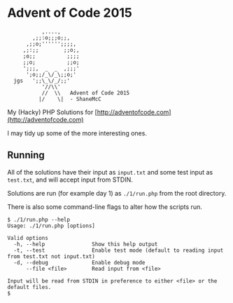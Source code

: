 # Advent of Code 2015

```
           ,....,
        ,;;:o;;;o;;,
      ,;;o;'''''';;;;,
     ,;:;;        ;;o;,
     ;o;;          ;;;;
     ;;o;          ;;o;
     ';;;,  _  _  ,;;;'
      ';o;;/_\/_\;;o;'
  jgs   ';;\_\/_/;;'
           '//\\'
           //  \\   Advent of Code 2015
          |/    \|  - ShaneMcC
```

My (Hacky) PHP Solutions for [http://adventofcode.com](http://adventofcode.com)

I may tidy up some of the more interesting ones.

## Running

All of the solutions have their input as `input.txt` and some test input as `test.txt`, and will accept input from STDIN.

Solutions are run (for example day 1) as `./1/run.php` from the root directory.

There is also some command-line flags to alter how the scripts run.

```
$ ./1/run.php --help
Usage: ./1/run.php [options]

Valid options
  -h, --help               Show this help output
  -t, --test               Enable test mode (default to reading input from test.txt not input.txt)
  -d, --debug              Enable debug mode
      --file <file>        Read input from <file>

Input will be read from STDIN in preference to either <file> or the default files.
$
```
